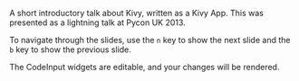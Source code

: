A short introductory talk about Kivy, written as a Kivy App. This was presented as a lightning talk at Pycon UK 2013.

To navigate through the slides, use the `n` key to show the next slide and the `b` key to show the previous slide.

The CodeInput widgets are editable, and your changes will be rendered.
